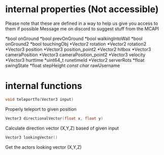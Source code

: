 # internal properties (Not accessible)

Please note that these are defined in a way to help us give you access to them if possible
Message me on discord to suggest stuff from the MCAPI

*bool onGround
*bool prevOnGround
*bool walkingIntoWall
*bool onGround2
*bool touchingObj
*Vector2 rotation
*Vector2 rotation2
*Vector3 position
*Vector3 position_point2
*Vector2 hitbox
*Vector3 cameraPosition
*Vector3 cameraPosition_point2
*Vector3 velocity
*Vector3 hurttime
*uint64_t runetimeId
*Vector2 serverRots
*float swingState
*float stepHeight
*const char* rawUsername

# internal functions

```cpp
void teleportTo(Vector3 input)
```
Properly teleport to given position

```cpp
Vector3 directionalVector(float x, float y)
```
Calculate direction vector (X,Y,Z) based of given input

```cpp
Vector3 lookingVector()
```
Get the actors looking vector (X,Y,Z)

